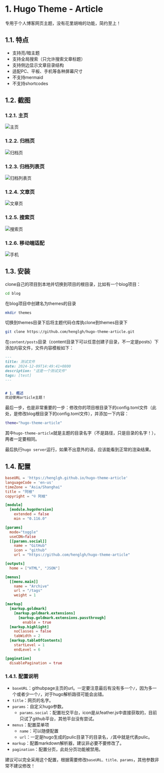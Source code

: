 # 1. Hugo Theme - Article
专用于个人博客网页主题，没有花里胡哨的功能，简约至上！

## 1.1. 特点
- 支持亮/暗主题
- 支持全局搜索（只允许搜索文章标题）
- 支持侧边显示文章目录结构
- 适配PC、平板、手机等各种屏幕尺寸
- 不支持mermaid
- 不支持shortcodes

## 1.2. 截图
### 1.2.1. 主页
![主页](https://raw.githubusercontent.com/henglgh/hugo-theme-article/main/images/home.png)

### 1.2.2. 归档页
![归档页](https://raw.githubusercontent.com/henglgh/hugo-theme-article/main/images/list.png)

### 1.2.3. 归档列表页
![归档列表页](https://raw.githubusercontent.com/henglgh/hugo-theme-article/main/images/archive.png)

### 1.2.4. 文章页
![文章页](https://raw.githubusercontent.com/henglgh/hugo-theme-article/main/images/single.png)

### 1.2.5. 搜索页
![搜索页](https://raw.githubusercontent.com/henglgh/hugo-theme-article/main/images/search.png)

### 1.2.6. 移动端适配
![手机](https://raw.githubusercontent.com/henglgh/hugo-theme-article/main/images/moblie.png)


## 1.3. 安装
clone自己的项目到本地并切换到项目的根目录，比如有一个blog项目：
```bash
cd blog
```
在blog项目中创建名为themes的目录
```bash
mkdir themes
```
切换到themes目录下后将主题代码仓库执clone到themes目录下
```bash
git clone https://github.com/henglgh/hugo-theme-article.git
```
在`content/posts`目录（content目录下可以任意创建子目录，不一定是posts）下添加内容文件，文件内容模板如下：
```md
---
title: 测试文件
date: 2024-12-09T14:49:41+0800
description: "这是一个测试文件"
tags: [test]
---


# 1. 概述
欢迎使用article主题！
```


最后一步，也是非常重要的一步：修改你的项目根目录下的config.toml文件（此处，是修改blog根目录下的config.toml文件），并添加一下内容：
```bash
theme="hugo-theme-article"
```
其中`hugo-theme-article`就是主题的目录名字（不是路径，只是目录的名字！），两者一定要相同。

最后执行`hugo server`运行，如果不出意外的话，应该能看到正常的渲染结果。

## 1.4. 配置
```toml
baseURL = 'https://henglgh.github.io/hugo-theme-article'
languageCode = 'en-us'
timeZone = "Asia/Shanghai"
title = "阿根"
copyright = "© 阿根"

[module]
  [module.hugoVersion]
    extended = false
    min = "0.116.0"

[params]
  mode="toggle"
  useCDN=false
  [[params.social]]
    name = "GitHub"
    icon = "github"
    url = "https://github.com/henglgh/hugo-theme-article"

[outputs]
  home = ["HTML", "JSON"]

[menus]
  [[menu.main]]
    name = "Archive"
    url = "/tags"
    weight = 1

[markup]
  [markup.goldmark]
    [markup.goldmark.extensions]
      [markup.goldmark.extensions.passthrough]
        enable = true
  [markup.highlight]
    noClasses = false
    tabWidth = 2
  [markup.tableOfContents]
    startLevel = 1
    endLevel = 6

[pagination]
  disablePagination = true
```

### 1.4.1. 配置说明
- `baseURL`：githubpage主页的url。一定要注意最后有没有多一个`/`，因为多一个或者少一个`/`，对于hugo解析路径可能会出错。
- `title`：网页的名字。
- `params`：自定义hugo参数。
  - `params.social`：配置社交平台，icon是从feather.js中直接获取的，目前只试了github平台，其他平台没有尝试。
- `menus`：配置菜单项
  - `name`：可以随便配置
  - `url`：一定是hugo生成的pulic目录下的目录名，`/`其中就是代表pulic。
- `markup`：配置markdown解析器，建议非必要不要修改了。
- `pagination`：配置分页，此处分页功能被禁用。

建议可以完全采用这个配置，根据需要修改`baseURL、title、params`，其他参数非常不建议修改！
